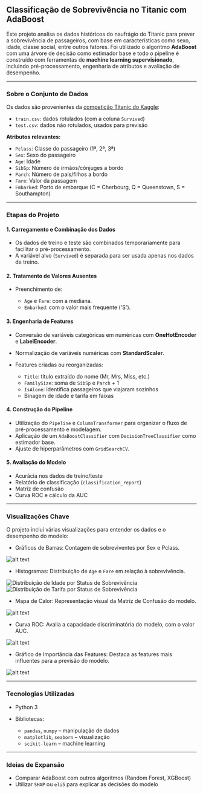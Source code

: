 ## Classificação de Sobrevivência no Titanic com AdaBoost

Este projeto analisa os dados históricos do naufrágio do Titanic para prever a sobrevivência de passageiros, com base em características como sexo, idade, classe social, entre outros fatores. Foi utilizado o algoritmo **AdaBoost** com uma árvore de decisão como estimador base e todo o pipeline é construído com ferramentas de **machine learning supervisionado**, incluindo pré-processamento, engenharia de atributos e avaliação de desempenho.

---

### Sobre o Conjunto de Dados

Os dados são provenientes da [competição Titanic do Kaggle](https://www.kaggle.com/competitions/titanic):

* `train.csv`: dados rotulados (com a coluna `Survived`)
* `test.csv`: dados não rotulados, usados para previsão

**Atributos relevantes:**

* `Pclass`: Classe do passageiro (1ª, 2ª, 3ª)
* `Sex`: Sexo do passageiro
* `Age`: Idade
* `SibSp`: Número de irmãos/cônjuges a bordo
* `Parch`: Número de pais/filhos a bordo
* `Fare`: Valor da passagem
* `Embarked`: Porto de embarque (C = Cherbourg, Q = Queenstown, S = Southampton)

---

### Etapas do Projeto

#### 1. Carregamento e Combinação dos Dados

* Os dados de treino e teste são combinados temporariamente para facilitar o pré-processamento.
* A variável alvo (`Survived`) é separada para ser usada apenas nos dados de treino.

#### 2. Tratamento de Valores Ausentes

* Preenchimento de:

  * `Age` e `Fare`: com a mediana.
  * `Embarked`: com o valor mais frequente ('S').

#### 3. Engenharia de Features

* Conversão de variáveis categóricas em numéricas com **OneHotEncoder** e **LabelEncoder**.
* Normalização de variáveis numéricas com **StandardScaler**.
* Features criadas ou reorganizadas:

  * `Title`: título extraído do nome (Mr, Mrs, Miss, etc.)
  * `FamilySize`: soma de `SibSp` e `Parch` + 1
  * `IsAlone`: identifica passageiros que viajaram sozinhos
  * Binagem de idade e tarifa em faixas

#### 4. Construção do Pipeline

* Utilização do `Pipeline` e `ColumnTransformer` para organizar o fluxo de pré-processamento e modelagem.
* Aplicação de um `AdaBoostClassifier` com `DecisionTreeClassifier` como estimador base.
* Ajuste de hiperparâmetros com `GridSearchCV`.

#### 5. Avaliação do Modelo

* Acurácia nos dados de treino/teste
* Relatório de classificação (`classification_report`)
* Matriz de confusão
* Curva ROC e cálculo da AUC

---

### Visualizações Chave

O projeto inclui várias visualizações para entender os dados e o desempenho do modelo:

* Gráficos de Barras: Contagem de sobreviventes por Sex e Pclass.

![alt text](/assets/image-2.png)
* Histogramas: Distribuição de `Age` e `Fare` em relação à sobrevivência.

![Distribuição de Idade por Status de Sobrevivência](/assets/image-3.png)
![Distribuição de Tarifa por Status de Sobrevivência](/assets/image-4.png)
* Mapa de Calor: Representação visual da Matriz de Confusão do modelo.

![alt text](/assets/image-5.png)
* Curva ROC: Avalia a capacidade discriminatória do modelo, com o valor AUC.

![alt text](/assets/image-6.png)
* Gráfico de Importância das Features: Destaca as features mais influentes para a previsão do modelo.

![alt text](/assets/image-7.png)

---

### Tecnologias Utilizadas

* Python 3
* Bibliotecas:

  * `pandas`, `numpy` – manipulação de dados
  * `matplotlib`, `seaborn` – visualização
  * `scikit-learn` – machine learning

---

### Ideias de Expansão

* Comparar AdaBoost com outros algoritmos (Random Forest, XGBoost)
* Utilizar `SHAP` ou `eli5` para explicar as decisões do modelo
